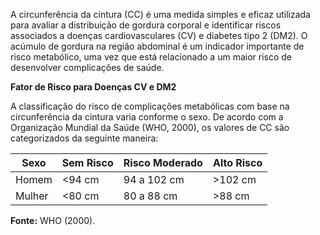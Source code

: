 A circunferência da cintura (CC) é uma medida simples e eficaz utilizada para avaliar a distribuição de gordura corporal e identificar riscos associados a doenças cardiovasculares (CV) e diabetes tipo 2 (DM2). O acúmulo de gordura na região abdominal é um indicador importante de risco metabólico, uma vez que está relacionado a um maior risco de desenvolver complicações de saúde.

**Fator de Risco para Doenças CV e DM2**

A classificação do risco de complicações metabólicas com base na circunferência da cintura varia conforme o sexo. De acordo com a Organização Mundial da Saúde (WHO, 2000), os valores de CC são categorizados da seguinte maneira:

| Sexo    | Sem Risco     | Risco Moderado | Alto Risco |
|---------|---------------|----------------|------------|
| Homem   | <94 cm        | 94 a 102 cm    | >102 cm    |
| Mulher  | <80 cm        | 80 a 88 cm     | >88 cm     |

**Fonte:** WHO (2000).